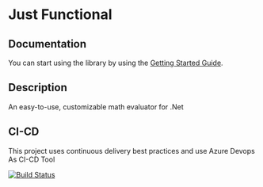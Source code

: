 # Just Functional

## Documentation
You can start using the library by using the [Getting Started Guide](https://dominioncfg.github.io/just-functional-read-the-docs/).

## Description 
An easy-to-use, customizable math evaluator for .Net

## CI-CD
This project uses continuous delivery best practices and use Azure Devops As CI-CD Tool

[![Build Status](https://dev.azure.com/SimpleSolutionsSoft/JustFunctional/_apis/build/status/Just%20Functional%20-%20GitHub?branchName=main)](https://dev.azure.com/SimpleSolutionsSoft/JustFunctional/_build/latest?definitionId=5&branchName=main)
